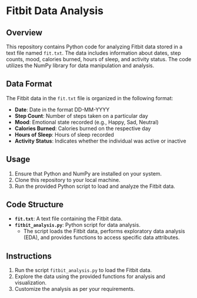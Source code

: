 # Fitbit Data Analysis

## Overview
This repository contains Python code for analyzing Fitbit data stored in a text file named `fit.txt`. The data includes information about dates, step counts, mood, calories burned, hours of sleep, and activity status. The code utilizes the NumPy library for data manipulation and analysis.

## Data Format
The Fitbit data in the `fit.txt` file is organized in the following format:

- **Date**: Date in the format DD-MM-YYYY
- **Step Count**: Number of steps taken on a particular day
- **Mood**: Emotional state recorded (e.g., Happy, Sad, Neutral)
- **Calories Burned**: Calories burned on the respective day
- **Hours of Sleep**: Hours of sleep recorded
- **Activity Status**: Indicates whether the individual was active or inactive

## Usage
1. Ensure that Python and NumPy are installed on your system.
2. Clone this repository to your local machine.
3. Run the provided Python script to load and analyze the Fitbit data.

## Code Structure
- **`fit.txt`**: A text file containing the Fitbit data.
- **`fitbit_analysis.py`**: Python script for data analysis.
  - The script loads the Fitbit data, performs exploratory data analysis (EDA), and provides functions to access specific data attributes.

## Instructions
1. Run the script `fitbit_analysis.py` to load the Fitbit data.
2. Explore the data using the provided functions for analysis and visualization.
3. Customize the analysis as per your requirements.
